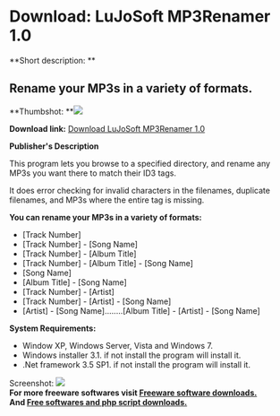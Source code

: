 # Download: LuJoSoft MP3Renamer 1.0

**Short description: **

## Rename your MP3s in a variety of formats.

  
**Thumbshot: **![](http://www.freewarefiles.com/screenshot/ljsmp3renamer_md.jpg)   
  
**Download link:** [Download LuJoSoft MP3Renamer 1.0](http://freesoftwares.boysofts.com/LuJoSoft-MP3Renamer_program_55765.html)  
  

**Publisher's Description**  
  

This program lets you browse to a specified directory, and rename any MP3s you
want there to match their ID3 tags.

It does error checking for invalid characters in the filenames, duplicate
filenames, and MP3s where the entire tag is missing.

**You can rename your MP3s in a variety of formats:**

  * [Track Number] 
  * [Track Number] - [Song Name] 
  * [Track Number] - [Album Title] 
  * [Track Number] - [Album Title] - [Song Name] 
  * [Song Name] 
  * [Album Title] - [Song Name] 
  * [Track Number] - [Artist] 
  * [Track Number] - [Artist] - [Song Name] 
  * [Artist] - [Song Name]........[Album Title] - [Artist] - [Song Name] 

**System Requirements:**

  * Window XP, Windows Server, Vista and Windows 7. 
  * Windows installer 3.1. if not install the program will install it. 
  * .Net framework 3.5 SP1. if not install the program will install it. 

  
  
Screenshot: ![](http://www.freewarefiles.com/screenshot/ljsmp3renamer.jpg)  
**For more freeware softwares visit [Freeware software downloads.](http://freesoftwares.boysofts.com/)**   
**And [Free softwares and php script downloads.](http://www.boysofts.com/)**

